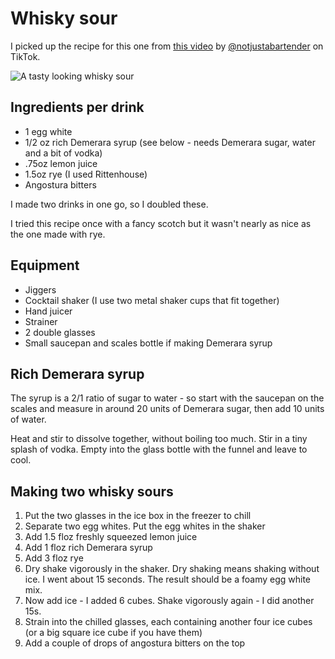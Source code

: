 # Whisky sour

I picked up the recipe for this one from [this video](https://www.tiktok.com/t/ZTRaxyxQP/) by [@notjustabartender](https://www.tiktok.com/@notjustabartender) on TikTok.

![A tasty looking whisky sour](https://static.assahbismark.com/static/2022/whisky-sour.jpg)

## Ingredients per drink

- 1 egg white
- 1/2 oz rich Demerara syrup (see below - needs Demerara sugar, water and a bit of vodka)
- .75oz lemon juice
- 1.5oz rye (I used Rittenhouse)
- Angostura bitters

I made two drinks in one go, so I doubled these.

I tried this recipe once with a fancy scotch but it wasn't nearly as nice as the one made with rye.
## Equipment

- Jiggers
- Cocktail shaker (I use two metal shaker cups that fit together)
- Hand juicer
- Strainer
- 2 double glasses
- Small saucepan and scales bottle if making Demerara syrup

## Rich Demerara syrup

The syrup is a 2/1 ratio of sugar to water - so start with the saucepan on the scales and measure in around 20 units of Demerara sugar, then add 10 units of water.

Heat and stir to dissolve together, without boiling too much. Stir in a tiny splash of vodka. Empty into the glass bottle with the funnel and leave to cool.

## Making two whisky sours

1. Put the two glasses in the ice box in the freezer to chill
2. Separate two egg whites. Put the egg whites in the shaker
3. Add 1.5 floz freshly squeezed lemon juice
4. Add 1 floz rich Demerara syrup
5. Add 3 floz rye
6. Dry shake vigorously in the shaker. Dry shaking means shaking without ice. I went about 15 seconds. The result should be a foamy egg white mix.
7. Now add ice - I added 6 cubes. Shake vigorously again - I did another 15s.
8. Strain into the chilled glasses, each containing another four ice cubes (or a big square ice cube if you have them)
9. Add a couple of drops of angostura bitters on the top
